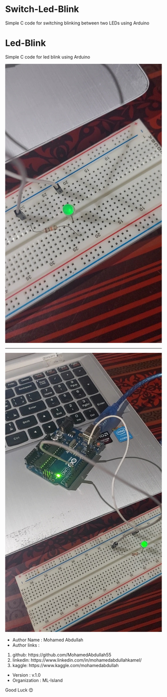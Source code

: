 # Switch-Led-Blink
Simple C code for switching blinking between two LEDs  using Arduino

# Led-Blink
Simple C code for led blink using Arduino

<img src='Arduino switch-1.jpg'>

<hr />

<img src='Arduino switch-2.jpg'>

* Author Name : Mohamed Abdullah
* Author links :   
<ol>
  <li>github: https://github.com/MohamedAbdullah55</li>
  <li>linkedin:  https://www.linkedin.com/in/mohamedabdullahkamel/</li>
  <li>kaggle:  https://www.kaggle.com/mohamedabdullah</li>
</ol>
                                      
* Version : v.1.0
* Organization : ML-Island

Good Luck 😊
